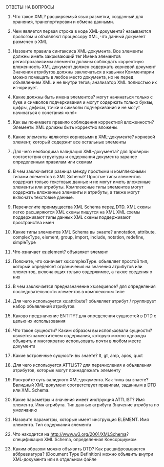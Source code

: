 ОТВЕТЫ НА ВОПРОСЫ
1. Что такое XML? 
расширяемый язык разметки, созданный для хранения, транспортировки и обмена данными.

2. Чем является первая строка в коде XML-документа? 
называются прологом и объявляют процессору XML, что данный документ размечен в XML

3. Назовите правила синтаксиса XML-документа. 
Все элементы должны иметь закрывающий тег
Имена элементов регистрозависимы
элементы должны соблюдать корректную вложенность
XML документ должен содержать корневой документ
Значения атрибутов должны заключаться в кавычки
Комментарии можно помещать в любое место документа, но не перед объявлением XML и не внутри тегов; анализатор XML полностью их игнорирует.

4. Какие должны быть имена элементов? 
могут начинаться только с букв и символов подчеркивания и могут содержать только буквы, цифры, дефисы, точки и символы подчеркивания и не могут начинаться с сочетания «xml»

5. Как вы понимаете правило соблюдения корректной вложенности? 
Элементы XML должны быть корректно вложены.

6. Какие элементы являются корневыми в XML-документе? 
корневой элемент, который содержит все остальные элементы

7. Для чего необходима валидация XML-документа? 
для проверки соответствия структуры и содержания документа заранее определенным правилам или схемам

8. В чем заключается разница между простыми и комплексными типами элементов в XML Schema? 
Простые типы элементов содержат только текстовые данные и не могут иметь вложенные элементы или атрибуты.
Комплексные типы элементов могут содержать вложенные элементы и атрибуты, а также могут включать текстовые данные.

9. Перечислите преимущества XML Schema перед DTD. 
XML схемы легко расширяются
XML схемы пишутся на XML
XML схемы поддерживают типы данных
XML схемы поддерживают пространства имен

10. Какие типы элементов XML Schema вы знаете? 
annotation, attribute, complexType, element, group, import, include, notation, redefine, simpleType

11. Что означает xs:element? 
объявляет элемент

12. Поясните, что означает xs:complexType. 
объявляет простой тип, который определяет ограничения на значения атрибутов или элементов, включающих только содержимое, а также сведения о них

13. В чем заключается предназначение xs:sequence? 
для определения последовательности элементов в комплексном типе

14. Для чего используется xs:attribute? 
объявляет атрибут / группирует набор объявлений атрибутов

15. Каково предзначение ENTITY? 
для определения сущностей в DTD с целью их использования

16. Что такое сущности? Каким образом вы использовали сущности? 
является заместителем содержания, которую можно однажды объявить и многократно использовать почти в любом месте документа

17. Какие встроенные сущности вы знаете? 
lt, gt, amp, apos, quot

18. Для чего используется ATTLIST? 
для перечисления и объявления атрибутов, которые могут принадлежать элементу

19. Раскройте суть валидного XML-документа. Как типы вы знаете? 
Валидный XML-документ соответствует правилам, заданным в DTD или XML Schema.

22. Какие параметры и значения имеет инструкция ATTLIST? 
Имя элемента.
Имя атрибута.
Тип данных атрибута
Значение атрибута по умолчанию

23. Назовите параметры, которые имеет инструкция ELEMENT. 
Имя элемента.
Тип содержания элемента

24. Что находится на http://www.w3.org/2001/XMLSchema? 
спецификация XML Schema, определенная Консорциумом

25. Каким образом можно объявить DTD? Как расшифровывается аббревиатура? 
(Document Type Definition) можно объявить внутри XML-документа или в отдельном файле
